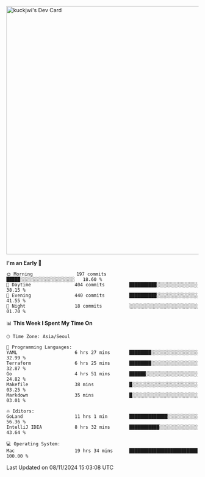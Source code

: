 <a href="https://app.daily.dev/kuckhwancho"><img src="https://api.daily.dev/devcards/v2/efef39c8028947428b3c0b486b9cd9b6.png?r=iz2&type=wide" width="652" alt="kuckjwi's Dev Card"/></a>

<!--START_SECTION:waka-->
**I'm an Early 🐤** 

```text
🌞 Morning                197 commits         █████░░░░░░░░░░░░░░░░░░░░   18.60 % 
🌆 Daytime                404 commits         ██████████░░░░░░░░░░░░░░░   38.15 % 
🌃 Evening                440 commits         ██████████░░░░░░░░░░░░░░░   41.55 % 
🌙 Night                  18 commits          ░░░░░░░░░░░░░░░░░░░░░░░░░   01.70 % 
```


📊 **This Week I Spent My Time On** 

```text
🕑︎ Time Zone: Asia/Seoul

💬 Programming Languages: 
YAML                     6 hrs 27 mins       ████████░░░░░░░░░░░░░░░░░   32.99 % 
Terraform                6 hrs 25 mins       ████████░░░░░░░░░░░░░░░░░   32.87 % 
Go                       4 hrs 51 mins       ██████░░░░░░░░░░░░░░░░░░░   24.82 % 
Makefile                 38 mins             █░░░░░░░░░░░░░░░░░░░░░░░░   03.25 % 
Markdown                 35 mins             █░░░░░░░░░░░░░░░░░░░░░░░░   03.01 % 

🔥 Editors: 
GoLand                   11 hrs 1 min        ██████████████░░░░░░░░░░░   56.36 % 
IntelliJ IDEA            8 hrs 32 mins       ███████████░░░░░░░░░░░░░░   43.64 % 

💻 Operating System: 
Mac                      19 hrs 34 mins      █████████████████████████   100.00 % 
```


 Last Updated on 08/11/2024 15:03:08 UTC
<!--END_SECTION:waka-->
